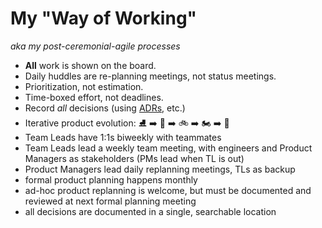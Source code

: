# My "Way of Working"
_aka my post-ceremonial-agile processes_

- **All** work is shown on the board.
- Daily huddles are re-planning meetings, not status meetings.
- Prioritization, not estimation.
- Time-boxed effort, not deadlines.
- Record *all* decisions (using [ADRs](adrs.md), etc.)
- Iterative product evolution: :ice_skate: :arrow_right: :kick_scooter: :arrow_right: :bike: :arrow_right: :motorcycle: :arrow_right: :car:
- Team Leads have 1:1s biweekly with teammates  
- Team Leads lead a weekly team meeting, with engineers and Product Managers as stakeholders (PMs lead when TL is out)  
- Product Managers lead daily replanning meetings, TLs as backup  
- formal product planning happens monthly  
- ad-hoc product replanning is welcome, but must be documented and reviewed at next formal planning meeting  
- all decisions are documented in a single, searchable location
<!--stackedit_data:
eyJoaXN0b3J5IjpbMzkxNTM5OTg2LDE4MjI5MjQ4MzRdfQ==
-->